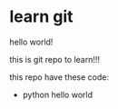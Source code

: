 # learn git

hello world!

this is git repo to learn!!!

this repo have these code:
 - python hello world
